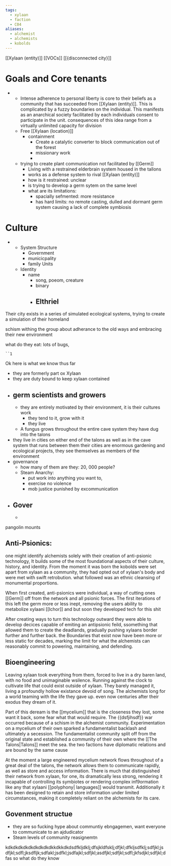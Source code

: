 ```yaml
---
tags:
  - xylaan
  - faction
  - C04
aliases:
  - alchemist
  - alchemists
  - kobolds
---
```



[[Xylaan (entity)]]
[[VOCs]]
[[{disconnected city}]]

 # Goals and Core tenants
-
	 - Intense adherence to personal liberty is core to their beliefs as a community that has succeeded from [[Xylaan (entity)]]. This is complicated by a fuzzy boundaries on the individual. This manifests as an anarchical society facilitated by each individuals consent to participate in the unit. consequences of this idea range from a virtually unlimited capacity for division
	 - Free [[Xylaan (location)]] 
		 - containment 
			 - Create a catalytic converter to block communication out of the forest
			 - missionary work
			 - 
	 - trying to create plant communication not facilitated by [[Germ]]
		- Living with a restrained elderbrain system housed in the tallons 
		- works as a defense system to rival [[Xylaan (entity)]]
		- how is it restrained: unclear 
		- is trying to develop a germ sytem on the same level 
		- what are its limitations: 
			- spacially sefmented: more resistance
			- has hard limits: no remote casting, dulled and dormant germ system causing a lack of complete symbiosis 


 # Culture
-
	 - System Structure
		 - Government
		 - municicpality
		 - family Units 
	 - Identity
		 - name
			 - song, poeom, creature 
			 - binary
			 - Elthriel 
				 - 
Their city exists in a series of simulated ecological systems, trying to create a simulation of their homeland 

schism withing the group about adherance to the old ways and embracing their new environment

what do they eat: lots of bugs, 

	``1



Ok here is what we know thus far
 - they are formerly part ox Xylaan 
 - they are duty bound to keep xylaan contained 
 - germ scientists and growers
	 - 
	 - they are entirely motivated by their environment, it is their cultures work 
		 - they tend to it, grow with it 
		 - they live 
	 - A fungus grows throughout the entire cave system they have dug into the talons  
 - they live in cities on either end of the talons as well as in the cave system that runs between them their cities are enormous gardening and ecological projects, they see themselves as members of the environment 
- governance
	- how many of them are they: 20, 000 people?
	- Steam Anarchy:
		- put work into anything you want to, 
		- exercise no violence
		- mob justice punished by excommunication
- Gover
	- 
	- 

 pangolin mounts 


 ## Anti-Psionics:
one might identify alchemists solely with their creation of anti-psionic technology, It builds some of the most foundational aspects of their culture, history, and identity. From the moment it was born the kobolds were set apart from xylaan as a community, they had opted out of xylaan's body and were met with swift retrobution. what followed was an ethnic cleansing of monumental proportions. 

When first created, anti-psionics were individual, a way of cutting ones [[Germ]] off from the network and all psionic forces. The first iterations of this left the germ more or less inept, removing the users ability to metabolize xylaani [[Ichor]] and but soon they developed tech for this shit 

After creating ways to turn this technology outward they were able to develop decices capable of emiting an antipsionic feild, ssomething that allowed them to create the deadlands, gradually pushing xylaans border further and further back. the Boundaries that exist now have been more or less static for decades, marking the limit for what the alchemists can reasonably commit to powering, maintaining, and defending. 


 ## Bioengineering

Leaving xylaan took everything from them, forced to live in a dry baren land, with no food and unimaginable wsilence. Running against the clock to cultivate life that could exist outside of xylaan. They barely managed it, living a profoundly hollow existance devoid of song. The alchemists long for a world teaming with the life they gave up.  even now centuries after their exodus they dream of it. 

Part of this deream is the [[mycelium]]  that is the closeness they lost, some want it back, some fear what that would require. The {{dsfjihsdf}} war occurred because of a schism in the alchemist community. Experimentation on a mycelium of their own  sparked a fundamentalist backlash and ultimately a secession. The fundamentalist community split off from the original state and established a community of their own where the [[The Talons|Talons]] meet the sea. the two factions have diplomatic relations and are bound by  the same cause

At the moment a large engineered mycelium network  flows throughout of a great deal of the talons,  the network allows them to communicate rapidly, as well as store and access information. There is much that distinguished their network from xylaan, for one, its dramatically less strong, rendering it incapable of controlling its symbiotes or rendering complex inf9ormation like any that xylaani [[polyphony| languages]] would transmit. Additionally it has been designed to retain and store information under limited circumstances, making it completely reliant on the alchemists for its care.

 ##  Govenment structue
 - they are so fucking hype about communtiy ebngagemen, want everyone to communicate to an ajdudicator
 - Steam levels of community reasignemtn


kdkdkdkdkdkdkdkdkdkkdkkdkdsdfkljdklj;dfsjkldfsklj;dfjkl;dfkljsdfklj;sdfjkl;jsdfjkl;sdfl;jksdfljk;sdfakl;jsdfkl;jsdfajkl;sdfjkl;asdfjkl;sdfjkl;sdfl;jkfsdjkl;sdfjkl;dfas
so what do they know 


